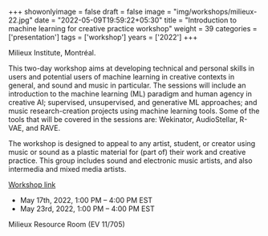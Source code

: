 +++
showonlyimage = false
draft = false
image = "img/workshops/milieux-22.jpg"
date = "2022-05-09T19:59:22+05:30"
title = "Introduction to machine learning for creative practice workshop"
weight = 39
categories = ['presentation']
tags = ['workshop']
years = ['2022']
+++

Milieux Institute, Montréal.


<!--more-->

This two-day workshop aims at developing technical and personal skills in users and potential users of machine learning in creative contexts in general, and sound and music in particular. The sessions will include an introduction to the machine learning (ML) paradigm and human agency in creative AI; supervised, unsupervised, and generative ML approaches; and music research-creation projects using machine learning tools. Some of the tools that will be covered in the sessions are: Wekinator, AudioStellar, R-VAE, and RAVE.

The workshop is designed to appeal to any artist, student, or creator using music or sound as a plastic material for (part of) their work and creative practice. This group includes sound and electronic music artists, and also intermedia and mixed media artists.

[Workshop link](https://milieux.concordia.ca/event/workshop-gabriel-vigliensoni-introduction-to-machine-learning-for-creative-practice/)

- May 17th, 2022, 1:00 PM – 4:00 PM EST
- May 23rd, 2022, 1:00 PM – 4:00 PM EST

Milieux Resource Room (EV 11/705)